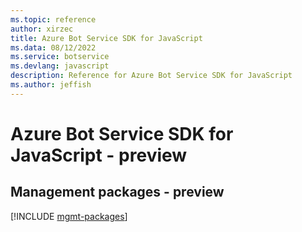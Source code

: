 ```yaml
---
ms.topic: reference
author: xirzec
title: Azure Bot Service SDK for JavaScript
ms.data: 08/12/2022
ms.service: botservice
ms.devlang: javascript
description: Reference for Azure Bot Service SDK for JavaScript
ms.author: jeffish
---
```

# Azure Bot Service SDK for JavaScript - preview

## Management packages - preview
[!INCLUDE [mgmt-packages](bot-service-mgmt-index.md)]